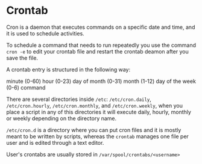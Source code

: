 # Crontab
Cron is a daemon that executes commands on a specific date and time, and it is used to schedule activities.

To schedule a command that needs to run repeatedly you use the command `cron -e` to edit your crontab file and restart the crontab deamon after you save the file.

A crontab entry is structured in the following way:

minute (0-60) hour (0-23) day of month (0-31) month (1-12) day of the week (0-6) command

There are several directories inside `/etc`: `/etc/cron.daily`, `/etc/cron.hourly`, `/etc/cron.monthly`, and `/etc/cron.weekly`, when you place a script in any of this directories it will execute daily, hourly, monthly or weekly depending on the directory name.

`/etc/cron.d` is a directory where you can put cron files and it is mostly meant to be written by scripts, whereas the `crontab` manages one file per user and is edited through a text editor.

User's crontabs are usually stored in `/var/spool/crontabs/<username>`

